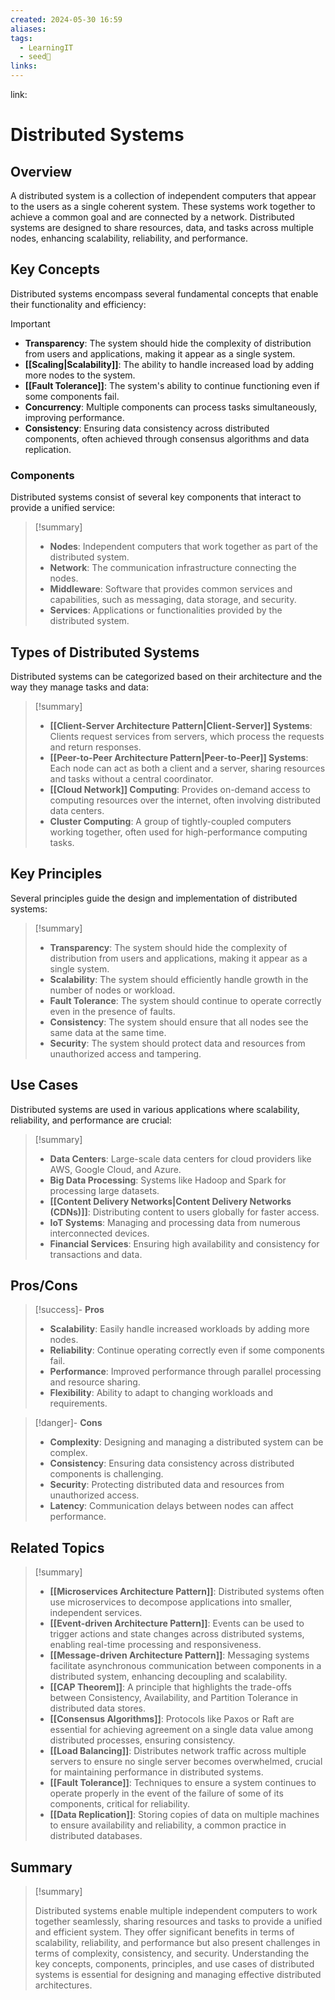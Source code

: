 ```yaml
---
created: 2024-05-30 16:59
aliases: 
tags:
  - LearningIT
  - seed🌱
links:
---
```


link:

# Distributed Systems

## Overview

A distributed system is a collection of independent computers that appear to the users as a single coherent system. These systems work together to achieve a common goal and are connected by a network. Distributed systems are designed to share resources, data, and tasks across multiple nodes, enhancing scalability, reliability, and performance.
## Key Concepts

Distributed systems encompass several fundamental concepts that enable their functionality and efficiency:

> [!important]
> - **Transparency**: The system should hide the complexity of distribution from users and applications, making it appear as a single system.
> - **[[Scaling|Scalability]]**: The ability to handle increased load by adding more nodes to the system.
> - **[[Fault Tolerance]]**: The system's ability to continue functioning even if some components fail.
> - **Concurrency**: Multiple components can process tasks simultaneously, improving performance.
> - **Consistency**: Ensuring data consistency across distributed components, often achieved through consensus algorithms and data replication.

### Components

Distributed systems consist of several key components that interact to provide a unified service:

> [!summary]
> 
> - **Nodes**: Independent computers that work together as part of the distributed system.
> - **Network**: The communication infrastructure connecting the nodes.
> - **Middleware**: Software that provides common services and capabilities, such as messaging, data storage, and security.
> - **Services**: Applications or functionalities provided by the distributed system.

## Types of Distributed Systems

Distributed systems can be categorized based on their architecture and the way they manage tasks and data:

> [!summary]
> 
> - **[[Client-Server Architecture Pattern|Client-Server]] Systems**: Clients request services from servers, which process the requests and return responses.
> - **[[Peer-to-Peer Architecture Pattern|Peer-to-Peer]] Systems**: Each node can act as both a client and a server, sharing resources and tasks without a central coordinator.
> - **[[Cloud Network]] Computing**: Provides on-demand access to computing resources over the internet, often involving distributed data centers.
> - **Cluster Computing**: A group of tightly-coupled computers working together, often used for high-performance computing tasks.

## Key Principles

Several principles guide the design and implementation of distributed systems:

> [!summary]
> 
> - **Transparency**: The system should hide the complexity of distribution from users and applications, making it appear as a single system.
> - **Scalability**: The system should efficiently handle growth in the number of nodes or workload.
> - **Fault Tolerance**: The system should continue to operate correctly even in the presence of faults.
> - **Consistency**: The system should ensure that all nodes see the same data at the same time.
> - **Security**: The system should protect data and resources from unauthorized access and tampering.

## Use Cases

Distributed systems are used in various applications where scalability, reliability, and performance are crucial:

> [!summary]
> 
> - **Data Centers**: Large-scale data centers for cloud providers like AWS, Google Cloud, and Azure.
> - **Big Data Processing**: Systems like Hadoop and Spark for processing large datasets.
> - **[[Content Delivery Networks|Content Delivery Networks (CDNs)]]**: Distributing content to users globally for faster access.
> - **IoT Systems**: Managing and processing data from numerous interconnected devices.
> - **Financial Services**: Ensuring high availability and consistency for transactions and data.

## Pros/Cons


> [!success]- **Pros**
> 
> - **Scalability**: Easily handle increased workloads by adding more nodes.
> - **Reliability**: Continue operating correctly even if some components fail.
> - **Performance**: Improved performance through parallel processing and resource sharing.
> - **Flexibility**: Ability to adapt to changing workloads and requirements.

> [!danger]- **Cons**
> 
> - **Complexity**: Designing and managing a distributed system can be complex.
> - **Consistency**: Ensuring data consistency across distributed components is challenging.
> - **Security**: Protecting distributed data and resources from unauthorized access.
> - **Latency**: Communication delays between nodes can affect performance.

## Related Topics

> [!summary]
> 
> - **[[Microservices Architecture Pattern]]**: Distributed systems often use microservices to decompose applications into smaller, independent services.
> - **[[Event-driven Architecture Pattern]]**: Events can be used to trigger actions and state changes across distributed systems, enabling real-time processing and responsiveness.
> - **[[Message-driven Architecture Pattern]]**: Messaging systems facilitate asynchronous communication between components in a distributed system, enhancing decoupling and scalability.
> - **[[CAP Theorem]]**: A principle that highlights the trade-offs between Consistency, Availability, and Partition Tolerance in distributed data stores.
> - **[[Consensus Algorithms]]**: Protocols like Paxos or Raft are essential for achieving agreement on a single data value among distributed processes, ensuring consistency.
> - **[[Load Balancing]]**: Distributes network traffic across multiple servers to ensure no single server becomes overwhelmed, crucial for maintaining performance in distributed systems.
> - **[[Fault Tolerance]]**: Techniques to ensure a system continues to operate properly in the event of the failure of some of its components, critical for reliability.
> - **[[Data Replication]]**: Storing copies of data on multiple machines to ensure availability and reliability, a common practice in distributed databases.

## Summary

> [!summary]
> 
> Distributed systems enable multiple independent computers to work together seamlessly, sharing resources and tasks to provide a unified and efficient system. They offer significant benefits in terms of scalability, reliability, and performance but also present challenges in terms of complexity, consistency, and security. Understanding the key concepts, components, principles, and use cases of distributed systems is essential for designing and managing effective distributed architectures.
